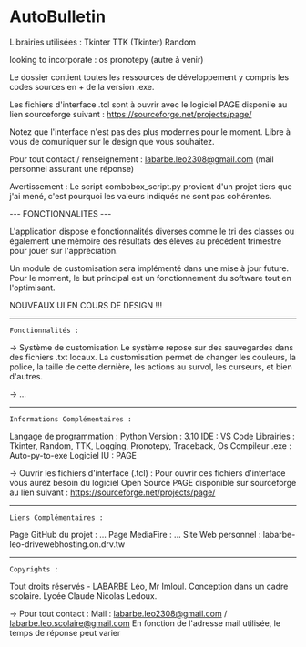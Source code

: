 # AutoBulletin
Librairies utilisées :
Tkinter
TTK (Tkinter)
Random

looking to incorporate :
os
pronotepy
(autre à venir)

Le dossier contient toutes les ressources de développement y compris les codes sources en + de la version .exe.

Les fichiers d'interface .tcl sont à ouvrir avec le logiciel PAGE disponile au lien sourceforge suivant :
https://sourceforge.net/projects/page/

Notez que l'interface n'est pas des plus modernes pour le moment. Libre à vous de comuniquer sur le design que vous souhaitez.

Pour tout contact / renseignement :
labarbe.leo2308@gmail.com
(mail personnel assurant une réponse)

Avertissement :
Le script combobox_script.py provient d'un projet tiers que j'ai mené, c'est pourquoi les valeurs indiqués ne sont pas cohérentes.

--- FONCTIONNALITES ---

L'application dispose e fonctionnalités diverses comme le tri des classes ou également une mémoire des résultats des élèves au précédent trimestre pour jouer sur l'appréciation.

Un module de customisation sera implémenté dans une mise à jour future.
Pour le moment, le but principal est un fonctionnement du software tout en l'optimisant.

NOUVEAUX UI EN COURS DE DESIGN !!!


___________________________________________________________________________

	Fonctionnalités :

-> Système de customisation
Le système repose sur des sauvegardes dans des fichiers .txt locaux. La customisation permet de changer les couleurs, la police, la taille de cette dernière, les actions au survol, les curseurs, et bien d'autres.

-> ...

___________________________________________________________________________

	Informations Complémentaires :

Langage de programmation : Python
Version : 3.10
IDE : VS Code
Librairies : Tkinter, Random, TTK, Logging, Pronotepy, Traceback, Os
Compileur .exe : Auto-py-to-exe
Logiciel IU : PAGE

-> Ouvrir les fichiers d'interface (.tcl) :
	Pour ouvrir ces fichiers d'interface vous aurez besoin du logiciel
	Open Source PAGE disponible sur sourceforge au lien suivant :
		   https://sourceforge.net/projects/page/
___________________________________________________________________________

	Liens Complémentaires :

Page GitHub du projet : ...
Page MediaFire : ...
Site Web personnel : labarbe-leo-drivewebhosting.on.drv.tw
___________________________________________________________________________

	Copyrights :

Tout droits réservés - LABARBE Léo, Mr Imloul.
Conception dans un cadre scolaire.
Lycée Claude Nicolas Ledoux.

-> Pour tout contact :
	Mail : labarbe.leo2308@gmail.com / labarbe.leo.scolaire@gmail.com
	En fonction de l'adresse mail utilisée, le temps de réponse peut varier

